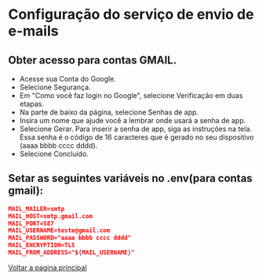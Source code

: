 # Configuração do serviço de envio de e-mails  

## Obter acesso para contas GMAIL. 

- Acesse sua Conta do Google.
- Selecione Segurança.
- Em "Como você faz login no Google", selecione Verificação em duas etapas.
- Na parte de baixo da página, selecione Senhas de app.
- Insira um nome que ajude você a lembrar onde usará a senha de app.
- Selecione Gerar.
Para inserir a senha de app, siga as instruções na tela. Essa senha é o código de 16 caracteres que é gerado no seu dispositivo (aaaa bbbb cccc dddd).
- Selecione Concluído.

## Setar as seguintes variáveis no .env(para contas gmail):

```json
MAIL_MAILER=smtp
MAIL_HOST=smtp.gmail.com
MAIL_PORT=587
MAIL_USERNAME=teste@gmail.com
MAIL_PASSWORD="aaaa bbbb cccc dddd"
MAIL_ENCRYPTION=TLS
MAIL_FROM_ADDRESS="${MAIL_USERNAME}"
```



[Voltar a pagina principal](/README.md)

